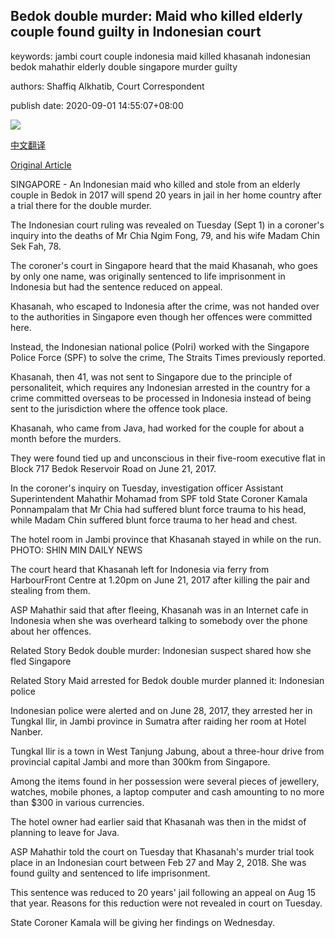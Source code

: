 ## Bedok double murder: Maid who killed elderly couple found guilty in Indonesian court

keywords: jambi court couple indonesia maid killed khasanah indonesian bedok mahathir elderly double singapore murder guilty

authors: Shaffiq Alkhatib, Court Correspondent

publish date: 2020-09-01 14:55:07+08:00

![](https://www.straitstimes.com/sites/default/files/styles/x_large/public/articles/2020/09/01/yq-khasanah2-01092024.jpg?itok=MkzWNhVG)

[中文翻译](Bedok%20double%20murder%3A%20Maid%20who%20killed%20elderly%20couple%20found%20guilty%20in%20Indonesian%20court_zh.md)

[Original Article](https://www.straitstimes.com/singapore/courts-crime/bedok-double-murder-maid-found-guilty-of-crime-in-indonesian-court)

SINGAPORE - An Indonesian maid who killed and stole from an elderly couple in Bedok in 2017 will spend 20 years in jail in her home country after a trial there for the double murder.

The Indonesian court ruling was revealed on Tuesday (Sept 1) in a coroner's inquiry into the deaths of Mr Chia Ngim Fong, 79, and his wife Madam Chin Sek Fah, 78.

The coroner's court in Singapore heard that the maid Khasanah, who goes by only one name, was originally sentenced to life imprisonment in Indonesia but had the sentence reduced on appeal.

Khasanah, who escaped to Indonesia after the crime, was not handed over to the authorities in Singapore even though her offences were committed here.

Instead, the Indonesian national police (Polri) worked with the Singapore Police Force (SPF) to solve the crime, The Straits Times previously reported.

Khasanah, then 41, was not sent to Singapore due to the principle of personaliteit, which requires any Indonesian arrested in the country for a crime committed overseas to be processed in Indonesia instead of being sent to the jurisdiction where the offence took place.

Khasanah, who came from Java, had worked for the couple for about a month before the murders.

They were found tied up and unconscious in their five-room executive flat in Block 717 Bedok Reservoir Road on June 21, 2017.

In the coroner's inquiry on Tuesday, investigation officer Assistant Superintendent Mahathir Mohamad from SPF told State Coroner Kamala Ponnampalam that Mr Chia had suffered blunt force trauma to his head, while Madam Chin suffered blunt force trauma to her head and chest.



The hotel room in Jambi province that Khasanah stayed in while on the run. PHOTO: SHIN MIN DAILY NEWS



The court heard that Khasanah left for Indonesia via ferry from HarbourFront Centre at 1.20pm on June 21, 2017 after killing the pair and stealing from them.

ASP Mahathir said that after fleeing, Khasanah was in an Internet cafe in Indonesia when she was overheard talking to somebody over the phone about her offences.

Related Story Bedok double murder: Indonesian suspect shared how she fled Singapore

Related Story Maid arrested for Bedok double murder planned it: Indonesian police

Indonesian police were alerted and on June 28, 2017, they arrested her in Tungkal Ilir, in Jambi province in Sumatra after raiding her room at Hotel Nanber.

Tungkal Ilir is a town in West Tanjung Jabung, about a three-hour drive from provincial capital Jambi and more than 300km from Singapore.

Among the items found in her possession were several pieces of jewellery, watches, mobile phones, a laptop computer and cash amounting to no more than $300 in various currencies.

The hotel owner had earlier said that Khasanah was then in the midst of planning to leave for Java.

ASP Mahathir told the court on Tuesday that Khasanah's murder trial took place in an Indonesian court between Feb 27 and May 2, 2018. She was found guilty and sentenced to life imprisonment.

This sentence was reduced to 20 years' jail following an appeal on Aug 15 that year. Reasons for this reduction were not revealed in court on Tuesday.

State Coroner Kamala will be giving her findings on Wednesday.